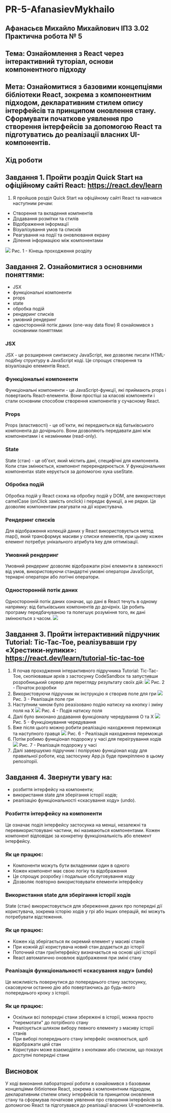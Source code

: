 # PR-5-AfanasievMykhailo
## Афанасьєв Михайло Михайлович IПЗ 3.02 Практична робота № 5
## Тема: Ознайомлення з React через інтерактивний туторіал, основи компонентного підходу
## Мета: Ознайомитися з базовими концепціями бібліотеки React, зокрема з компонентним підходом, декларативним стилем опису інтерфейсів та принципом оновлення стану. Сформувати початкове уявлення про створення інтерфейсів за допомогою React та підготуватись до реалізації власних UI-компонентів.
## Хід роботи
## Завдання 1. Пройти розділ Quick Start на офіційному сайті React: https://react.dev/learn
1. Я пройшов розділ Quick Start на офіційному сайті React та навчився наступним речам:
- Створення та вкладення компнентів
- Додавання розмітки та стилів
- Відображення інформації
- Візуалізування умов та списків
- Реагування на події та оновлювання екрану
- Ділення інформацією між компонентами
  
![](kpzlb5/0.png)
Рис. 1 - Кінець проходження розділу

## Завдання 2. Ознайомитися з основними поняттями:
- JSX
- функціональні компоненти
- props
- state
- обробка подій
- рендеринг списків
- умовний рендеринг
- односторонній потік даних (one-way data flow)
Я ознайомився з основними поняттями:
### JSX
JSX - це розширення синтаксису JavaScript, яке дозволяє писати HTML-подібну структуру в JavaScript коді. Це спрощує створення та візуалізацію елементів React.
### Функціональні компоненти
Функціональні компоненти - це JavaScript-функції, які приймають props і повертають React-елементи. Вони простіші за класові компоненти і стали основним способом створення компонентів у сучасному React.
### Props
Props (властивості) - це об'єкти, які передаються від батьківського компонента до дочірнього. Вони дозволяють передавати дані між компонентами і є незмінними (read-only).
### State
State (стан) - це об'єкт, який містить дані, специфічні для компонента. Коли стан змінюється, компонент перерендерюється. У функціональних компонентах state керується за допомогою хука useState.
### Обробка подій
Обробка подій у React схожа на обробку подій у DOM, але використовує camelCase (onClick замість onclick) і передає функції, а не рядки. Це дозволяє компонентам реагувати на дії користувача.
### Рендеринг списків
Для відображення колекцій даних у React використовується метод map(), який трансформує масиви у списки елементів, при цьому кожен елемент потребує унікального атрибута key для оптимізації.
### Умовний рендеринг
Умовний рендеринг дозволяє відображати різні елементи в залежності від умов, використовуючи стандартні умовні оператори JavaScript, тернарні оператори або логічні оператори.
### Односторонній потік даних
Односторонній потік даних означає, що дані в React течуть в одному напрямку: від батьківських компонентів до дочірніх. Це робить програму передбачуваною та полегшує розуміння того, як дані змінюються з часом.
![](kpzlb5/1.png)
## Завдання 3. Пройти інтерактивний підручник Tutorial: Tic-Tac-Toe, реалізувавши гру «Хрестики-нулики»: https://react.dev/learn/tutorial-tic-tac-toe
1. Я почав проходження інтерактивного підручника Tutorial: Tic-Tac-Toe, скопіювавши архів з застосунку CodeSandbox та запустивши розробницький сервер для перегляду результату своїх дій:
![](kpzlb5/2.png)
Рис. 2 - Початок розробки
2. Використовуючи підручник як інструкцію я створив поле для гри
![](kpzlb5/3.png)
Рис. 3 - Реалізація поле гри
3. Наступним чином було реазізовано подію натиску на кнопку і зміну поля на Х
![](kpzlb5/4.png)
Рис. 4 - Подія натиску поля
4. Далі було виконано додавання функціоналу чередування О та Х 
![](kpzlb5/5.png)
Рис. 5 - Функціонування чередування
5. Вже після цього можно робити реалізацію находження переможця та наступного гравця
![](kpzlb5/6.png)
Рис. 6 - Реалізація находження переможця
6. Потім робимо функціонал подорожу у часі для переігрування ходів
![](kpzlb5/7.png)
Рис. 7 - Реалізація подорожу у часі
7. Далі завершуємо підручник і поліруємо функціонал коду для правильної роботи, код застосунку App.js буде прикріплено в цьому репозіторії.
## Завдання 4. Звернути увагу на:
- розбиття інтерфейсу на компоненти;
- використання state для зберігання історії ходів;
- реалізацію функціональності «скасування ходу» (undo).


### Розбиття інтерфейсу на компоненти
Це означає поділ інтерфейсу застосунка на менші, незалежні та перевикористовувані частини, які називаються компонентами. Кожен компонент відповідає за конкретну функціональність або елемент інтерфейсу.
### Як це працює:
- Компоненти можуть бути вкладеними один в одного 
- Кожен компонент має свою логіку та відображення
- Це спрощує розробку і подальше обслуговування коду
- Дозволяє повторно використовувати елементи інтерфейсу

### Використання state для зберігання історії ходів
State (стан) використовується для збереження даних про попередні дії користувача, зокрема історію ходів у грі або інших операцій, які можуть потребувати відстеження.
### Як це працює:
- Кожен хід зберігається як окремий елемент у масиві станів
- При кожній дії користувача новий стан додається до історії
- Поточний стан гри/інтерфейсу визначається на основі цієї історії
- React автоматично оновлює відображення при зміні стану

### Реалізація функціональності «скасування ходу» (undo)
Це можливість повернутися до попереднього стану застосунку, скасовуючи останню дію або повертаючись до будь-якого попереднього кроку з історії.
### Як це працює:
- Оскільки всі попередні стани збережені в історії, можна просто "перемотати" до потрібного стану
- Реалізується шляхом вибору певного елементу з масиву історії станів
- При виборі попереднього стану інтерфейс оновлюється, щоб відображати цей стан
- Користувач може взаємодіяти з кнопками або списком, що показує доступні попередні стани

## Висновок
У ході виконання лабораторної роботи я ознайомився з базовими концепціями бібліотеки React, зокрема з компонентним підходом, декларативним стилем опису інтерфейсів та принципом оновлення стану та сформував початкове уявлення про створення інтерфейсів за допомогою React та підготувався до реалізації власних UI-компонентів.
